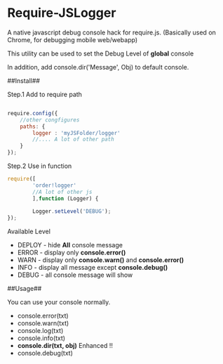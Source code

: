 Require-JSLogger
================

A native javascript debug console hack for require.js.
(Basically used on Chrome, for debugging mobile web/webapp)

This utility can be used to set the Debug Level of **global** console

In addition, add console.dir('Message', Obj) to default console.

##Install##

Step.1 Add to require path
```javascript 

require.config({
    //other congfigures
    paths: {
        logger : 'myJSFolder/logger'
        //.... A lot of other path
    }
});
```


Step.2 Use in function
```javascript
require([
        'order!logger'
        //A lot of other js
        ],function (Logger) {
        
        Logger.setLevel('DEBUG');
});
```
Available Level
* DEPLOY - hide **All** console message
* ERROR - display only **console.error()**
* WARN - display only **console.warn()** and **console.error()**
* INFO - display all message except **console.debug()**
* DEBUG - all console message will show
        

##Usage##

You can use your console normally.
* console.error(txt)
* console.warn(txt)
* console.log(txt)
* console.info(txt)
* **console.dir(txt, obj)** Enhanced !!
* console.debug(txt)